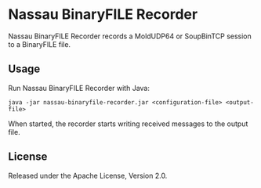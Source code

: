 Nassau BinaryFILE Recorder
==========================

Nassau BinaryFILE Recorder records a MoldUDP64 or SoupBinTCP session to a
BinaryFILE file.


Usage
-----

Run Nassau BinaryFILE Recorder with Java:

    java -jar nassau-binaryfile-recorder.jar <configuration-file> <output-file>

When started, the recorder starts writing received messages to the output
file.


License
-------

Released under the Apache License, Version 2.0.
